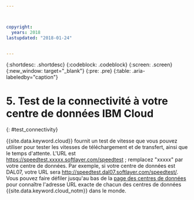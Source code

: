 ```yaml
---



copyright:
  years: 2018
lastupdated: "2018-01-24"


---
```


{:shortdesc: .shortdesc}
{:codeblock: .codeblock}
{:screen: .screen}
{:new_window: target="_blank"}
{:pre: .pre}
{:table: .aria-labeledby="caption"}

# 5. Test de la connectivité à votre centre de données IBM Cloud
{: #test_connectivity}

{{site.data.keyword.cloud}} fournit un test de vitesse que vous pouvez utiliser pour tester les vitesses de téléchargement et de transfert, ainsi que le temps d'attente. L'URL est https://speedtest.xxxxx.softlayer.com/speedtest ; remplacez "xxxxx" par votre centre de données. Par exemple, si votre centre de données est DAL07, votre URL sera http://speedtest.dal07.softlayer.com/speedtest/. Vous pouvez faire défiler jusqu'au bas de la [page des centres de données](https://www.ibm.com/cloud-computing/bluemix/data-centers) pour connaître l'adresse URL exacte de chacun des centres de données {{site.data.keyword.cloud_notm}} dans le monde.
